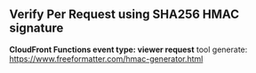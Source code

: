 ## Verify Per Request using SHA256 HMAC signature

**CloudFront Functions event type: viewer request**
tool generate: https://www.freeformatter.com/hmac-generator.html
